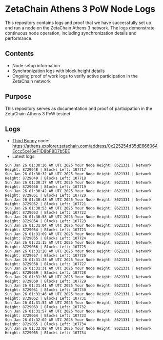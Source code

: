 # ZetaChain Athens 3 PoW Node Logs
This repository contains logs and proof that we have successfully set up and run a node on the ZetaChain Athens 3 network. The logs demonstrate continuous node operation, including synchronization details and performance.

## Contents
- Node setup information
- Synchronization logs with block height details
- Ongoing proof of work logs to verify active participation in the ZetaChain network

## Purpose
This repository serves as documentation and proof of participation in the ZetaChain Athens 3 PoW testnet.

## Logs

- [Third Bunny](https://thirdbunny.xyz/) node: https://athens.explorer.zetachain.com/address/0x225254d35dE666064Eccc5ce16eF1D8bF8D7b5EE
- Latest logs:
```
Sun Jan 26 01:30:26 AM UTC 2025 Your Node Height: 8621331 | Network Height: 8729048 | Blocks Left: 107717
Sun Jan 26 01:30:32 AM UTC 2025 Your Node Height: 8621331 | Network Height: 8729049 | Blocks Left: 107718
Sun Jan 26 01:30:37 AM UTC 2025 Your Node Height: 8621331 | Network Height: 8729050 | Blocks Left: 107719
Sun Jan 26 01:30:42 AM UTC 2025 Your Node Height: 8621331 | Network Height: 8729051 | Blocks Left: 107720
Sun Jan 26 01:30:48 AM UTC 2025 Your Node Height: 8621331 | Network Height: 8729052 | Blocks Left: 107721
Sun Jan 26 01:30:53 AM UTC 2025 Your Node Height: 8621331 | Network Height: 8729053 | Blocks Left: 107722
Sun Jan 26 01:30:58 AM UTC 2025 Your Node Height: 8621331 | Network Height: 8729054 | Blocks Left: 107723
Sun Jan 26 01:31:04 AM UTC 2025 Your Node Height: 8621331 | Network Height: 8729054 | Blocks Left: 107723
Sun Jan 26 01:31:09 AM UTC 2025 Your Node Height: 8621331 | Network Height: 8729055 | Blocks Left: 107724
Sun Jan 26 01:31:15 AM UTC 2025 Your Node Height: 8621331 | Network Height: 8729056 | Blocks Left: 107725
Sun Jan 26 01:31:20 AM UTC 2025 Your Node Height: 8621331 | Network Height: 8729057 | Blocks Left: 107726
Sun Jan 26 01:31:25 AM UTC 2025 Your Node Height: 8621331 | Network Height: 8729058 | Blocks Left: 107727
Sun Jan 26 01:31:31 AM UTC 2025 Your Node Height: 8621331 | Network Height: 8729059 | Blocks Left: 107728
Sun Jan 26 01:31:36 AM UTC 2025 Your Node Height: 8621331 | Network Height: 8729060 | Blocks Left: 107729
Sun Jan 26 01:31:41 AM UTC 2025 Your Node Height: 8621331 | Network Height: 8729061 | Blocks Left: 107730
Sun Jan 26 01:31:46 AM UTC 2025 Your Node Height: 8621331 | Network Height: 8729062 | Blocks Left: 107731
Sun Jan 26 01:31:52 AM UTC 2025 Your Node Height: 8621331 | Network Height: 8729063 | Blocks Left: 107732
Sun Jan 26 01:31:57 AM UTC 2025 Your Node Height: 8621331 | Network Height: 8729064 | Blocks Left: 107733
Sun Jan 26 01:32:02 AM UTC 2025 Your Node Height: 8621331 | Network Height: 8729065 | Blocks Left: 107734
Sun Jan 26 01:32:08 AM UTC 2025 Your Node Height: 8621331 | Network Height: 8729065 | Blocks Left: 107734
```
